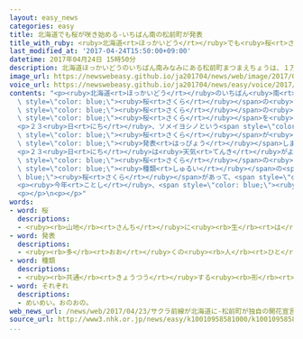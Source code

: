 ```yaml
---
layout: easy_news
categories: easy
title: 北海道でも桜が咲き始める-いちばん南の松前町が発表
title_with_ruby: <ruby>北海道<rt>ほっかいどう</rt></ruby>でも<ruby>桜<rt>さくら</rt></ruby>が<ruby>咲<rt>さ</rt></ruby>き<ruby>始<rt>はじ</rt></ruby>める　いちばん<ruby>南<rt>みなみ</rt></ruby>の<ruby>松前町<rt>まつまえちょう</rt></ruby>が<ruby>発表<rt>はっぴょう</rt></ruby>
last_modified_at: '2017-04-24T15:50:00+09:00'
datetime: 2017年04月24日 15時50分
description: 北海道ほっかいどうのいちばん南みなみにある松前町まつまえちょうは、１万まん本ぼんの桜さくらの木きがある公園こうえんが有名ゆうめいで、大勢おおぜいの人ひとが桜さくらの花はなを見みに来きます。
image_url: https://newswebeasy.github.io/ja201704/news/web/image/2017/04/24/k10010958581000.jpg
voice_url: https://newswebeasy.github.io/ja201704/news/easy/voice/2017/04/24/k10010958581000.mp3
contents: "<p><ruby>北海道<rt>ほっかいどう</rt></ruby>のいちばん<ruby>南<rt>みなみ</rt></ruby>にある<ruby>松前町<rt>まつまえちょう</rt></ruby>は、１<ruby>万<rt>まん</rt></ruby><ruby>本<rt>ぼん</rt></ruby>の<span\
  \ style=\"color: blue;\"><ruby>桜<rt>さくら</rt></ruby></span>の<ruby>木<rt>き</rt></ruby>がある<ruby>公園<rt>こうえん</rt></ruby>が<ruby>有名<rt>ゆうめい</rt></ruby>で、<ruby>大勢<rt>おおぜい</rt></ruby>の<ruby>人<rt>ひと</rt></ruby>が<span\
  \ style=\"color: blue;\"><ruby>桜<rt>さくら</rt></ruby></span>の<ruby>花<rt>はな</rt></ruby>を<ruby>見<rt>み</rt></ruby>に<ruby>来<rt>き</rt></ruby>ます。<ruby>毎年<rt>まいとし</rt></ruby><ruby>松前町<rt>まつまえちょう</rt></ruby>は<ruby>公園<rt>こうえん</rt></ruby>の<span\
  \ style=\"color: blue;\"><ruby>桜<rt>さくら</rt></ruby></span>を<ruby>調<rt>しら</rt></ruby>べて<ruby>花<rt>はな</rt></ruby>が<ruby>咲<rt>さ</rt></ruby>くと、みんなに<ruby>知<rt>し</rt></ruby>らせています。</p>\n\
  <p>２３<ruby>日<rt>にち</rt></ruby>、ソメイヨシノという<span style=\"color: blue;\"><ruby>桜<rt>さくら</rt></ruby></span>の<ruby>花<rt>はな</rt></ruby>が５つ<ruby>咲<rt>さ</rt></ruby>いていることがわかって、<ruby>松前町<rt>まつまえちょう</rt></ruby>は「<span\
  \ style=\"color: blue;\"><ruby>桜<rt>さくら</rt></ruby></span>が<ruby>咲<rt>さ</rt></ruby>きました」と<span\
  \ style=\"color: blue;\"><ruby>発表<rt>はっぴょう</rt></ruby></span>しました。<ruby>今年<rt>ことし</rt></ruby>はいつもの<ruby>年<rt>とし</rt></ruby>より<ruby>７日<rt>なのか</rt></ruby><ruby>早<rt>はや</rt></ruby>く<ruby>咲<rt>さ</rt></ruby>きました。</p>\n\
  <p>２３<ruby>日<rt>にち</rt></ruby>は<ruby>天気<rt>てんき</rt></ruby>がよくて、<ruby>公園<rt>こうえん</rt></ruby>に<ruby>来<rt>き</rt></ruby>た<ruby>人<rt>ひと</rt></ruby>は<ruby>咲<rt>さ</rt></ruby>いたばかりの<span\
  \ style=\"color: blue;\"><ruby>桜<rt>さくら</rt></ruby></span>の<ruby>前<rt>まえ</rt></ruby>で<ruby>写真<rt>しゃしん</rt></ruby>を<ruby>撮<rt>と</rt></ruby>っていました。<ruby>公園<rt>こうえん</rt></ruby>を<ruby>案内<rt>あんない</rt></ruby>する<ruby>人<rt>ひと</rt></ruby>は「いろいろな<span\
  \ style=\"color: blue;\"><ruby>種類<rt>しゅるい</rt></ruby></span>の<span style=\"color:\
  \ blue;\"><ruby>桜<rt>さくら</rt></ruby></span>があって、<span style=\"color: blue;\">それぞれ</span><ruby>咲<rt>さ</rt></ruby>くころが<ruby>違<rt>ちが</rt></ruby>います。ぜひ<ruby>楽<rt>たの</rt></ruby>しんでください」と<ruby>話<rt>はな</rt></ruby>していました。</p>\n\
  <p><ruby>今年<rt>ことし</rt></ruby>、<span style=\"color: blue;\"><ruby>桜<rt>さくら</rt></ruby></span>は３<ruby>月<rt>がつ</rt></ruby>２１<ruby>日<rt>にち</rt></ruby>にいちばん<ruby>早<rt>はや</rt></ruby>く<ruby>東京<rt>とうきょう</rt></ruby>で<ruby>咲<rt>さ</rt></ruby>きました。これから<ruby>北海道<rt>ほっかいどう</rt></ruby>のいろいろな<ruby>所<rt>ところ</rt></ruby>で<ruby>咲<rt>さ</rt></ruby>き<ruby>始<rt>はじ</rt></ruby>めます。</p>\n\
  <p></p>\n<p></p>"
words:
- word: 桜
  descriptions:
  - <ruby><rb>山地</rb><rt>さんち</rt></ruby>に<ruby><rb>生</rb><rt>は</rt></ruby>え、<ruby><rb>公園</rb><rt>こうえん</rt></ruby>や<ruby><rb>庭</rb><rt>にわ</rt></ruby>にも<ruby><rb>植</rb><rt>う</rt></ruby>える<ruby><rb>木</rb><rt>き</rt></ruby>。ソメイヨシノ・シダレザクラ・ヤマザクラなど<ruby><rb>種類</rb><rt>しゅるい</rt></ruby>が<ruby><rb>多</rb><rt>おお</rt></ruby>い。<ruby><rb>春</rb><rt>はる</rt></ruby>、うすもも<ruby><rb>色</rb><rt>いろ</rt></ruby>の<ruby><rb>美</rb><rt>うつく</rt></ruby>しい<ruby><rb>花</rb><rt>はな</rt></ruby>が<ruby><rb>咲</rb><rt>さ</rt></ruby>く。<ruby><rb>日本</rb><rt>にっぽん</rt></ruby>の「<ruby><rb>国花</rb><rt>こっか</rt></ruby>」とされる。
- word: 発表
  descriptions:
  - <ruby><rb>多</rb><rt>おお</rt></ruby>くの<ruby><rb>人</rb><rt>ひと</rt></ruby>に<ruby><rb>広</rb><rt>ひろ</rt></ruby>く<ruby><rb>知</rb><rt>し</rt></ruby>らせること。
- word: 種類
  descriptions:
  - <ruby><rb>共通</rb><rt>きょうつう</rt></ruby>する<ruby><rb>形</rb><rt>かたち</rt></ruby>や<ruby><rb>性質</rb><rt>せいしつ</rt></ruby>によって<ruby><rb>分</rb><rt>わ</rt></ruby>けたもの。
- word: それぞれ
  descriptions:
  - めいめい。おのおの。
web_news_url: /news/web/2017/04/23/サクラ前線が北海道に-松前町が独自の開花宣言/
source_url: http://www3.nhk.or.jp/news/easy/k10010958581000/k10010958581000.html
...
```

